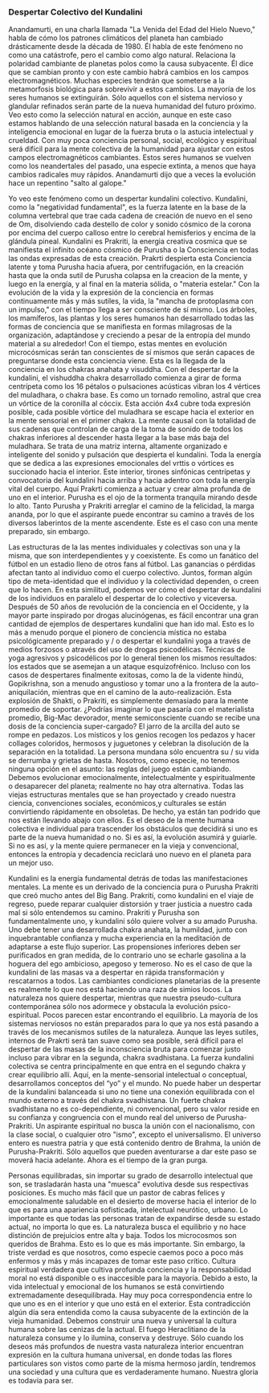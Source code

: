 ### Despertar Colectivo del Kundalini

   Anandamurti, en una charla llamada "La Venida del Edad del Hielo Nuevo," habla de cómo los patrones climáticos del planeta han cambiado drásticamente desde la década de 1980. Él habla de este fenómeno no como una catástrofe, pero el cambio como algo natural. Relaciona la polaridad cambiante de planetas polos como la causa subyacente. Él dice que se cambian pronto y con este cambio habrá cambios en los campos electromagnéticos. Muchas especies tendrán que someterse a la metamorfosis biológica para sobrevivir a estos cambios. La mayoría de los seres humanos se extinguirán. Sólo aquellos con el sistema nervioso y glandular refinados serán parte de la nueva humanidad del futuro próximo. Veo esto como la selección natural en acción, aunque en este caso estamos hablando de una selección natural basada en la conciencia y la inteligencia emocional en lugar de la fuerza bruta o la astucia intelectual y crueldad. Con muy poca conciencia personal, social, ecológico y espiritual será difícil para la mente colectiva de la humanidad para ajustar con estos campos electromagnéticos cambiantes. Estos seres humanos se vuelven como los neandertales del pasado, una especie extinta, a menos que haya cambios radicales muy rápidos. Anandamurti dijo que a veces la evolución hace un repentino "salto al galope."

Yo veo este fenómeno como un despertar kundalini colectivo. Kundalini, como la "negatividad fundamental", es la fuerza latente en la base de la columna vertebral que trae cada cadena de creación de nuevo en el seno de Om, disolviendo cada destello de color y sonido cósmico de la corona por encima del cuerpo calloso entre lo cerebral hemisferios y encima de la glándula pineal. Kundalini es Prakriti, la energia creativa cosmica que se manifiesta el infinito océano cósmico de Purusha o la Consciencia en todas las ondas expresadas de esta creación. Prakrti despierta esta Conciencia latente y toma Purusha hacia afuera, por centrifugación, en la creación hasta que la onda sutil de Purusha colapsa en la creacion de la mente, y luego en la energía, y al final en la materia sólida, o "materia estelar." Con la evolución de la vida y la expresión de la conciencia en formas continuamente más y más sutiles, la vida, la "mancha de protoplasma con un impulso," con el tiempo llega a ser consciente de sí mismo. Los árboles, los mamíferos, las plantas y los seres humanos han desarrollado todas las formas de conciencia que se manifiesta en formas milagrosas de la organización, adaptándose y creciendo a pesar de la entropía del mundo material a su alrededor! Con el tiempo, estas mentes en evolución microcósmicas serán tan conscientes de sí mismos que serán capaces de preguntarse donde esta conciencia viene. Esta es la llegada de la conciencia en los chakras anahata y visuddha. Con el despertar de la kundalini, el vishuddha chakra desarrollado comienza a girar de forma centrípeta como los 16 pétalos o pulsaciones acústicas vibran los 4 vértices del muladhara, o chakra base. Es como un tornado remolino, astral que crea un vórtice de la coronilla al cóccix. Esta acción 4x4 cubre toda expresión posible, cada posible vórtice del muladhara se escape hacia el exterior en la mente sensorial en el primer chakra. La mente causal con la totalidad de sus cadenas que controlan de carga de la toma de sonido de todos los chakras inferiores al descender hasta llegar a la base más baja del muladhara. Se trata de una matriz interna, altamente organizado e inteligente del sonido y pulsación que despierta el kundalini. Toda la energía que se dedica a las expresiones emocionales del vrttis o vórtices es succionado hacia el interior. Este interior, tirones sinfónicas centrípetas y convocatoria del kundalini hacia arriba y hacia adentro con toda la energía vital del cuerpo. Aquí Prakrti comienza a actuar y crear alma profunda de uno en el interior. Purusha es el ojo de la tormenta tranquila mirando desde lo alto. Tanto Purusha y Prakriti arreglar el camino de la felicidad, la marga ananda, por lo que el aspirante puede encontrar su camino a través de los diversos laberintos de la mente ascendente. Este es el caso con una mente preparado, sin embargo.

Las estructuras de la las mentes individuales y colectivas son una y la misma, que son interdependientes y y coexistente. Es como un fanático del fútbol en un estadio lleno de otros fans al fútbol. Las ganancias o pérdidas afectan tanto al individuo como el cuerpo colectivo. Juntos, forman algún tipo de meta-identidad que el individuo y la colectividad dependen, o creen que lo hacen. En esta similitud, podemos ver cómo el despertar de kundalini de los individuos en paralelo el despertar de lo colectivo y viceversa. Después de 50 años de revolución de la conciencia en el Occidente, y la mayor parte inspirado por drogas alucinógenas, es fácil encontrar una gran cantidad de ejemplos de despertares kundalini que han ido mal. Esto es lo más a menudo porque el pionero
de conciencia mística no estaba psicológicamente preparado y / o despertar el kundalini yoga a través de medios forzosos o através del uso de drogas psicodélicas. Técnicas de yoga agresivos y psicodélicos por lo general tienen los mismos resultados: los estados que se asemejan a un ataque esquizofrénico. Incluso con los casos de despertares finalmente exitosas, como la de la vidente hindú, Gopikrishna, son a menudo angustioso y tomar uno a la frontera de la auto-aniquilación, mientras que en el camino de la auto-realización. Esta explosión de Shakti, o Prakriti, es simplemente demasiado para la mente promedio de soportar. ¿Podrías imaginar lo que pasaría con el materialista promedio, Big-Mac devorador, mente semiconsciente cuando se recibe una dosis de la conciencia super-cargado? El jarro de la arcilla del auto se rompe en pedazos. Los místicos y los genios recogen los pedazos y hacer collages coloridos, hermosos y juguetones y celebran la disolución de la separación en la totalidad. La persona mundana sólo encuentra su / su vida se derrumba y grietas de hasta. Nosotros, como especie, no tenemos ninguna opción en el asunto: las reglas del juego están cambiando. Debemos evolucionar emocionalmente, intelectualmente y espiritualmente o desaparecer del planeta; realmente no hay otra alternativa. Todas las viejas estructuras mentales que se han proyectado y creado nuestra ciencia, convenciones sociales, económicos,y culturales se están convirtiendo rápidamente en obsoletas. De hecho, ya están tan podrido que nos están llevando abajo con ellos. Es el deseo de la mente humana colectiva e individual para trascender los obstáculos que decidirá si uno es parte de la nueva humanidad o no. Si es así, la evolución asumirá y guiarle. Si no es así, y la mente quiere permanecer en la vieja y convencional, entonces la entropía y decadencia reciclará uno nuevo en el planeta para un mejor uso.

Kundalini es la energía fundamental detrás de todas las manifestaciones mentales. La mente es un derivado de la conciencia pura o Purusha Prakriti que creó mucho antes del Big Bang. Prakriti, como kundalini en el viaje de regreso, puede reparar cualquier distorsión y traer justicia a nuestro cada mal si sólo entendemos su camino. Prakriti y Purusha son fundamentalmente uno, y kundalini sólo quiere volver a su amado Purusha. Uno debe tener una desarrollada chakra anahata, la humildad, junto con inquebrantable confianza y mucha experiencia en la meditación de adaptarse a este flujo superior. Las propensiones inferiores deben ser purificados en gran medida, de lo contrario uno se echarle gasolina a la hoguera del ego ambicioso, apegoso y temeroso. No es el caso de que la kundalini de las masas va a despertar
en rápida transformación y rescatarnos a todos. Las cambiantes condiciones planetarias de la presente es realmente lo que nos está haciendo una raza de simios locos. La naturaleza nos quiere despertar, mientras que nuestra pseudo-cultura contemporánea sólo nos adormece y obstacula la evolución psico-espiritual. Pocos parecen estar encontrando el equilibrio. La mayoría de los sistemas nerviosos no están preparados para lo que ya nos está pasando a través de los mecanismos sutiles de la naturaleza. Aunque las leyes sutiles, internos de Prakrti será tan suave como sea posible, será difícil para el despertar de las masas de la inconsciencia bruta para comenzar justo incluso para vibrar en la segunda, chakra svadhistana. La fuerza kundalini colectiva se centra principalmente en que entra en el segundo chakra y crear equilibrio allí. Aquí, en la mente-sensorial intelectual o conceptual, desarrollamos conceptos del “yo” y el mundo. No puede haber un despertar de la kundalini balanceada si uno no tiene una conexión equilibrada con el mundo externo a través del chakra svadhistana. Un fuerte chakra svadhistana no es co-dependiente, ni convencional, pero su valor reside en su confianza y congruencia con el mundo real del universo de Purusha-Prakriti. Un aspirante espiritual no busca la unión con el nacionalismo, con la clase social, o cualquier otro "ismo", excepto el universalismo. El universo entero es nuestra patria y que está contenido dentro de Brahma, la unión de Purusha-Prakriti. Sólo aquellos que pueden aventurarse a dar este paso se moverá hacia adelante. Ahora es el tiempo de la gran purga.

Personas equilibradas, sin importar su grado de desarrollo intelectual que son, se trasladarán hasta una "muesca" evolutiva desde sus respectivas posiciones. Es mucho más fácil que un pastor de cabras felices y emocionalmente saludable en el desierto de moverse hacia el interior de lo que es para una apariencia sofisticada, intelectual neurótico, urbano. Lo importante es que todas las personas tratan de expandirse desde su estado actual, no importa lo que es. La naturaleza busca el equilibrio y no hace distinción de prejuicios entre alta y baja. Todos los microcosmos son queridos de Brahma. Esto es lo que es más importante. Sin embargo, la triste verdad es que nosotros, como especie caemos poco a poco más enfermos y más y más incapazes de tomar este paso crítico. Cultura espiritual verdadera que cultiva profunda conciencia y la responsabilidad moral no está disponible o es inaccesible para la mayoría. Debido a esto, la vida intelectual y emocional de los humanos se está convirtiendo extremadamente desequilibrada. Hay muy poca correspondencia entre lo que uno es en el interior y que uno está en el exterior. Esta contradicción algún día sera entendida como la causa subyacente de la extinción de la vieja humanidad. Debemos construir una nueva y universal la cultura humana sobre las cenizas de la actual. El fuego Heraclitiano de la naturaleza consume y lo ilumina, conserva y destruye. Sólo cuando los deseos más profundos de nuestra vasta naturaleza interior encuentran expresión en la cultura humana universal, en donde todas las flores particulares son vistos como parte de la misma hermoso jardín, tendremos una sociedad y una cultura que es verdaderamente humano. Nuestra gloria es todavía para ser.

